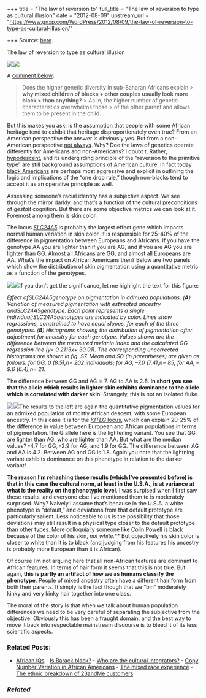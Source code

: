 +++
title = "The law of reversion to"
full_title = "The law of reversion to type as cultural illusion"
date = "2012-08-09"
upstream_url = "https://www.gnxp.com/WordPress/2012/08/09/the-law-of-reversion-to-type-as-cultural-illusion/"

+++
Source: [here](https://www.gnxp.com/WordPress/2012/08/09/the-law-of-reversion-to-type-as-cultural-illusion/).

The law of reversion to type as cultural illusion

[![](https://i0.wp.com/blogs.discovermagazine.com/gnxp/files/2012/08/looks.jpg?resize=485%2C226)![](https://i0.wp.com/blogs.discovermagazine.com/gnxp/files/2012/08/looks.jpg?resize=485%2C226)](https://i0.wp.com/blogs.discovermagazine.com/gnxp/files/2012/08/looks.jpg)

A [comment below](http://blogs.discovermagazine.com/gnxp/2012/08/open-thread-882012/#comment-148735):

> Does the higher genetic diversity in sub-Saharan Africans explain > **why mixed children of blacks + other couples usually look more black > than anything?** >
> As in, the higher number of genetic characteristics overwhelms those > of the other parent and allows them to be present in the child.

But this makes you ask: is the assumption that people with some African heritage tend to exhibit that heritage disproportionately even true? From an American perspective the answer is obviously yes. But from a non-American perspective [not always](http://scienceblogs.com/gnxp/2007/11/26/mixedrace-but-homogeneous-appe/). Why? Doe the laws of genetics operate differently for Americans and non-Americans? I doubt t. Rather, [hypodescent](https://en.wikipedia.org/wiki/Hypodescent), and its undergirding principle of the “reversion to the primitive type” are still background assumptions of American culture. In fact today [black Americans](http://abcnews.go.com/Health/halle-berry-cites-drop-rule-daughter-black-white/story?id=12869789) are perhaps most aggressive and explicit in outlining the logic and implications of the “one drop rule,” though non-blacks tend to accept it as an operative principle as well.

Assessing someone’s racial identity has a subjective aspect. We see through the mirror darkly, and that’s a function of the cultural preconditions of *gestalt* cognition. But there are some objective metrics we can look at it. Foremost among them is skin color.

The locus *[SLC24A5](http://www.sciencemag.org/content/310/5755/1782.full)* is probably the largest effect gene which impacts normal human variation in skin color. It is responsible for 25-40% of the difference in pigmentation between Europeans and Africans. If you have the genotype AA you are lighter than if you are AG, and if you are AG you are lighter than GG. Almost all Africans are GG, and almost all Europeans are AA. What’s the impact on African Americans then? Below are two panels which show the distribution of skin pigmentation using a quantitative metric as a function of the genotypes.

[![](https://i0.wp.com/blogs.discovermagazine.com/gnxp/files/2012/08/F6.large_.jpg?resize=600%2C341)![](https://i0.wp.com/blogs.discovermagazine.com/gnxp/files/2012/08/F6.large_.jpg?resize=600%2C341)](https://i0.wp.com/blogs.discovermagazine.com/gnxp/files/2012/08/F6.large_.jpg)If you don’t get the significance, let me highlight the text for this figure:

*Effect ofSLC24A5genotype on pigmentation in admixed populations. (**A**) Variation of measured pigmentation with estimated ancestry andSLC24A5genotype. Each point represents a single individual;SLC24A5genotypes are indicated by color. Lines show regressions, constrained to have equal slopes, for each of the three genotypes. (**B**) Histograms showing the distribution of pigmentation after adjustment for ancestry for each genotype. Values shown are the difference between the measured melanin index and the calculated GG regression line (y= 0.2113x+ 30.91). The corresponding uncorrected histograms are shown in fig. S7. Mean and SD (in parentheses) are given as follows: for GG, 0 (8.5),n= 202 individuals; for AG, –7.0 (7.4),n= 85; for AA, –9.6 (6.4),n= 21.*

The difference between GG and AG is 7. AG to AA is 2.6. **In short you see that the allele which results in lighter skin exhibits dominance to the allele which is correlated with darker skin**! Strangely, this is not an isolated fluke.

[![](https://i0.wp.com/blogs.discovermagazine.com/gnxp/files/2012/08/kitlg-173x300.jpg?resize=173%2C300)![](https://i0.wp.com/blogs.discovermagazine.com/gnxp/files/2012/08/kitlg-173x300.jpg?resize=173%2C300)](https://i0.wp.com/blogs.discovermagazine.com/gnxp/files/2012/08/kitlg.jpg)The results to the left are again the quantitative pigmentation values for an admixed population of mostly African descent, with some European ancestry. In this case it is for the [*KITLG* locus](http://www.sciencedirect.com/science/article/pii/S0092867407014183), which can explain 20-25% of the difference in value between European and African populations in terms of pigmentation.The G allele here is the lightening variant. You see that GG are lighter than AG, who are lighter than AA. But what are the median values? -4.7 for GG, -2.9 for AG, and 1.9 for GG. The difference between AG and AA is 4.2. Between AG and GG is 1.8. Again you note that the lightning variant exhibits dominance on this phenotype in relation to the darker variant!

**The reason I’m rehashing these results (which I’ve presented before) is that in this case the cultural norm, at least in the U.S.A., is at variance at what is the reality on the phenotypic level**. I was surpised when I first saw these results, and everyone else I’ve mentioned them to is moderately surprised. Why? Naively I assume that’s because in the U.S.A. a white phenotype is “default,” and deviations from that default prototype are particularly salient. Less noticeable to us is the possibility that those deviations may still result in a physical type closer to the default prototype than other types. More colloquially someone like [Colin Powell](https://en.wikipedia.org/wiki/File:Powell.JPEG) is black because of the color of his skin, **not white*.*** But objectively his skin color is closer to white than it is to black (and judging from his features his ancestry is probably more European than it is African).

Of course I’m not arguing here that all non-African features are dominant to African features. In terms of hair form it seems that this is not true. But again, **this is partly an artifact of how we as humans classify the phenotype**. People of mixed ancestry often have a different hair form from both their parents. It simply is the fact though that we “bin” moderately kinky and very kinky hair together into one class.

The moral of the story is that when we talk about human population differences we need to be very careful of separating the subjective from the objective. Obviously this has been a fraught domain, and the best way to move it back into respectable mainstream discourse is to bleed it of its less scientific aspects.



### Related Posts:

- [African IQs](https://www.gnxp.com/WordPress/2007/03/07/african-iqs/) - [Is Barack
  black?](https://www.gnxp.com/WordPress/2007/02/12/is-barack-black/) - [Who are the cultural
  integrators?](https://www.gnxp.com/WordPress/2009/06/02/who-are-the-cultural-integrators/) - [Copy Number Variation in African
  Americans](https://www.gnxp.com/WordPress/2009/03/30/copy-number-variation-in-african-americans/) - [The mixed race
  experience](https://www.gnxp.com/WordPress/2006/12/13/the-mixed-race-experience/) - [The ethnic breakdown of 23andMe
  customers](https://www.gnxp.com/WordPress/2011/06/13/the-ethnic-breakdown-of-23andme-customers/)

### *Related*

[](https://www.addtoany.com/add_to/facebook?linkurl=https%3A%2F%2Fwww.gnxp.com%2FWordPress%2F2012%2F08%2F09%2Fthe-law-of-reversion-to-type-as-cultural-illusion%2F&linkname=The%20law%20of%20reversion%20to%20type%20as%20cultural%20illusion "Facebook")[](https://www.addtoany.com/add_to/twitter?linkurl=https%3A%2F%2Fwww.gnxp.com%2FWordPress%2F2012%2F08%2F09%2Fthe-law-of-reversion-to-type-as-cultural-illusion%2F&linkname=The%20law%20of%20reversion%20to%20type%20as%20cultural%20illusion "Twitter")[](https://www.addtoany.com/add_to/email?linkurl=https%3A%2F%2Fwww.gnxp.com%2FWordPress%2F2012%2F08%2F09%2Fthe-law-of-reversion-to-type-as-cultural-illusion%2F&linkname=The%20law%20of%20reversion%20to%20type%20as%20cultural%20illusion "Email")[](https://www.addtoany.com/share)
